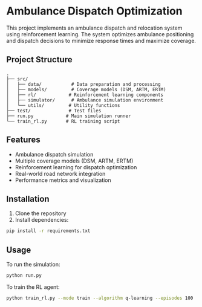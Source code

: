 # Ambulance Dispatch Optimization

This project implements an ambulance dispatch and relocation system using reinforcement learning. The system optimizes ambulance positioning and dispatch decisions to minimize response times and maximize coverage.

## Project Structure

```
.
├── src/
│   ├── data/           # Data preparation and processing
│   ├── models/         # Coverage models (DSM, ARTM, ERTM)
│   ├── rl/            # Reinforcement learning components
│   ├── simulator/      # Ambulance simulation environment
│   └── utils/         # Utility functions
├── test/              # Test files
├── run.py            # Main simulation runner
└── train_rl.py       # RL training script
```

## Features

- Ambulance dispatch simulation
- Multiple coverage models (DSM, ARTM, ERTM)
- Reinforcement learning for dispatch optimization
- Real-world road network integration
- Performance metrics and visualization

## Installation

1. Clone the repository
2. Install dependencies:
```bash
pip install -r requirements.txt
```

## Usage

To run the simulation:
```bash
python run.py
```

To train the RL agent:
```bash
python train_rl.py --mode train --algorithm q-learning --episodes 100
``` 